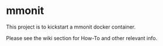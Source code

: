 # mmonit

This project is to kickstart a mmonit docker container. 

Please see the wiki section for How-To and other relevant info. 
